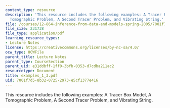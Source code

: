 ```yaml
---
content_type: resource
description: 'This resource includes the following examples: A Tracer Box Model, A
  Tomographic Problem, A Second Tracer Problem, and Vibrating String.'
file: /courses/12-864-inference-from-data-and-models-spring-2005/7001f7d58b3207252973e5cf1377e416_examples_1_3.pdf
file_size: 231738
file_type: application/pdf
learning_resource_types:
- Lecture Notes
license: https://creativecommons.org/licenses/by-nc-sa/4.0/
ocw_type: OCWFile
parent_title: Lecture Notes
parent_type: CourseSection
parent_uid: e31ddbff-1ff0-3bfb-0353-d7cdba211ac2
resourcetype: Document
title: examples_1_3.pdf
uid: 7001f7d5-8b32-0725-2973-e5cf1377e416
---
```

This resource includes the following examples: A Tracer Box Model, A Tomographic Problem, A Second Tracer Problem, and Vibrating String.